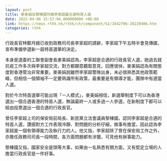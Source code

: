 ```yaml
---
layout: post
title: 麥美娟及黎棟國均稱李家超屬合適特首人選
date: 2022-04-06 15:57:04.000000000 +08:00
link: https://news.rthk.hk/rthk/ch/component/k2/1642706-20220406.htm
categories: rthk
---
```


行政長官林鄭月娥已收到政務司司長李家超的請辭，李家超下午五時半會見傳媒，宣布準備參選新一屆特首選舉的決定。

本身是選委的工聯會副會長麥美娟認為，李家超是合適的行政長官人選，她過去就抗疫工作多次與李家超交流，對方都願意聽取意見，回應很快，麥美娟認為有關態度對香港管治非常重要。麥美娟說雖然李家超警隊出身，未必很熟悉其他政策範疇，但相信一個領袖不一定要熟識所有政策，最重要是有領導才能，團隊中有適當人選。

對於今次特首選舉可能出現「一人模式」，麥美娟相信，新選舉制度下可以為香港選出一個合適香港的特首人選，無論最終一人或多過一人參選，在新制度下都可以經由投票選出一個合適的行政長官。

曾任李家超上司的保安局前局長、新民黨立法會議員黎棟國，認同李家超是合適的特首人選，讚揚對方工作表現冷靜、對問題的分析仔細，做事有擔當，因此認為李家超是一個有領導能力及執行力的人。他又指，李家超除了曾在保安局工作之外，亦擔任政務司司長一段時間，各方面問題都有涉獵，可見他有辦事能力。

黎棟國又指，國家安全是頭等大事，如果由一名熟悉有關方面，又有堅定立場的人擔當行政長官是一件好事。
